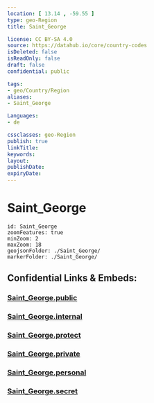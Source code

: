 ```yaml
---
location: [ 13.14 , -59.55 ] 
type: geo-Region
title: Saint_George

license: CC BY-SA 4.0
source: https://datahub.io/core/country-codes
isDeleted: false
isReadOnly: false
draft: false
confidential: public

tags:
- geo/Country/Region
aliases:
- Saint_George

Languages:
- de

cssclasses: geo-Region
publish: true
linkTitle: 
keywords: 
layout: 
publishDate: 
expiryDate: 
---
```


# Saint_George

```leaflet
id: Saint_George
zoomFeatures: true 
minZoom: 2 
maxZoom: 18
geojsonFolder: ./Saint_George/
markerFolder: ./Saint_George/
```


## Confidential Links & Embeds: 

### [Saint_George.public](/_public/\Earth\Continent\America~Caribbean\Barbados\Provinces~BarbadosSaint_George.public.md) 

### [Saint_George.internal](/_internal/\Earth\Continent\America~Caribbean\Barbados\Provinces~BarbadosSaint_George.internal.md) 

### [Saint_George.protect](/_protect/\Earth\Continent\America~Caribbean\Barbados\Provinces~BarbadosSaint_George.protect.md) 

### [Saint_George.private](/_private/\Earth\Continent\America~Caribbean\Barbados\Provinces~BarbadosSaint_George.private.md) 

### [Saint_George.personal](/_personal/\Earth\Continent\America~Caribbean\Barbados\Provinces~BarbadosSaint_George.personal.md) 

### [Saint_George.secret](/_secret/\Earth\Continent\America~Caribbean\Barbados\Provinces~BarbadosSaint_George.secret.md)

